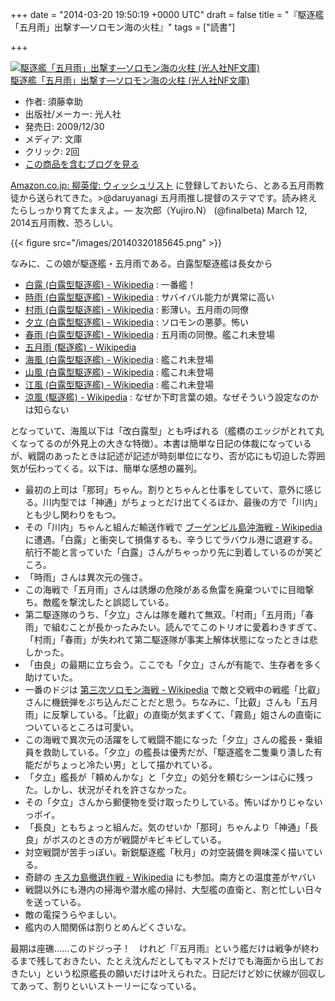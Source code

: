 
+++
date = "2014-03-20 19:50:19 +0000 UTC"
draft = false
title = "『駆逐艦「五月雨」出撃す―ソロモン海の火柱』"
tags = ["読書"]

+++
<div class="hatena-asin-detail"><a href="http://www.amazon.co.jp/exec/obidos/ASIN/4769826303/bestylesnet-22/"><img src="http://ecx.images-amazon.com/images/I/51G3po-KkYL._SL160_.jpg" class="hatena-asin-detail-image" alt="駆逐艦「五月雨」出撃す―ソロモン海の火柱 (光人社NF文庫)" title="駆逐艦「五月雨」出撃す―ソロモン海の火柱 (光人社NF文庫)"/></a><div class="hatena-asin-detail-info"><a href="http://www.amazon.co.jp/exec/obidos/ASIN/4769826303/bestylesnet-22/">駆逐艦「五月雨」出撃す―ソロモン海の火柱 (光人社NF文庫)</a><ul><li><span class="hatena-asin-detail-label">作者:</span> 須藤幸助</li><li><span class="hatena-asin-detail-label">出版社/メーカー:</span> 光人社</li><li><span class="hatena-asin-detail-label">発売日:</span> 2009/12/30</li><li><span class="hatena-asin-detail-label">メディア:</span> 文庫</li><li> <span class="hatena-asin-detail-label">クリック</span>: 2回</li><li><a href="http://d.hatena.ne.jp/asin/4769826303/bestylesnet-22" target="_blank">この商品を含むブログを見る</a></li></ul></div><div class="hatena-asin-detail-foot"></div></div><a href="http://www.amazon.co.jp/registry/wishlist/17CIQBD4FKZQW/ref=cm_sw_r_tw_ws_Q3R9pb1CR9H37">Amazon.co.jp: 柳英俊: ウィッシュリスト</a> に登録しておいたら、とある五月雨教徒から送られてきた。>@daruyanagi 五月雨推し提督のステマです。読み終えたらしっかり育てたまえよ。— 友次郎（Yujiro.N） (@finalbeta) March 12, 2014五月雨教、恐ろしい。

{{< figure src="/images/20140320185645.png"  >}}

なみに、この娘が駆逐艦・五月雨である。白露型駆逐艦は長女から

<ul>
<li><a href="http://ja.wikipedia.org/wiki/%E7%99%BD%E9%9C%B2_(%E7%99%BD%E9%9C%B2%E5%9E%8B%E9%A7%86%E9%80%90%E8%89%A6)">白露 (白露型駆逐艦) - Wikipedia</a> : 一番艦！</li>
<li><a href="http://ja.wikipedia.org/wiki/%E6%99%82%E9%9B%A8_(%E7%99%BD%E9%9C%B2%E5%9E%8B%E9%A7%86%E9%80%90%E8%89%A6)">時雨 (白露型駆逐艦) - Wikipedia</a> : サバイバル能力が異常に高い</li>
<li><a href="http://ja.wikipedia.org/wiki/%E6%9D%91%E9%9B%A8_(%E7%99%BD%E9%9C%B2%E5%9E%8B%E9%A7%86%E9%80%90%E8%89%A6)">村雨 (白露型駆逐艦) - Wikipedia</a> : 影薄い。五月雨の同僚</li>
<li><a href="http://ja.wikipedia.org/wiki/%E5%A4%95%E7%AB%8B_(%E7%99%BD%E9%9C%B2%E5%9E%8B%E9%A7%86%E9%80%90%E8%89%A6)">夕立 (白露型駆逐艦) - Wikipedia</a> : ソロモンの悪夢。怖い</li>
<li><a href="http://ja.wikipedia.org/wiki/%E6%98%A5%E9%9B%A8_(%E7%99%BD%E9%9C%B2%E5%9E%8B%E9%A7%86%E9%80%90%E8%89%A6)">春雨 (白露型駆逐艦) - Wikipedia</a> : 五月雨の同僚。艦これ未登場</li>
<li><a href="http://ja.wikipedia.org/wiki/%E4%BA%94%E6%9C%88%E9%9B%A8_(%E9%A7%86%E9%80%90%E8%89%A6)">五月雨 (駆逐艦) - Wikipedia</a></li>
<li><a href="http://ja.wikipedia.org/wiki/%E6%B5%B7%E9%A2%A8_(%E7%99%BD%E9%9C%B2%E5%9E%8B%E9%A7%86%E9%80%90%E8%89%A6)">海風 (白露型駆逐艦) - Wikipedia</a> : 艦これ未登場</li>
<li><a href="http://ja.wikipedia.org/wiki/%E5%B1%B1%E9%A2%A8_(%E7%99%BD%E9%9C%B2%E5%9E%8B%E9%A7%86%E9%80%90%E8%89%A6)">山風 (白露型駆逐艦) - Wikipedia</a> : 艦これ未登場</li>
<li><a href="http://ja.wikipedia.org/wiki/%E6%B1%9F%E9%A2%A8_(%E7%99%BD%E9%9C%B2%E5%9E%8B%E9%A7%86%E9%80%90%E8%89%A6)">江風 (白露型駆逐艦) - Wikipedia</a> : 艦これ未登場</li>
<li><a href="http://ja.wikipedia.org/wiki/%E6%B6%BC%E9%A2%A8_(%E9%A7%86%E9%80%90%E8%89%A6)">涼風 (駆逐艦) - Wikipedia</a> : なぜか下町言葉の娘。なぜそういう設定なのかは知らない</li>
</ul>となっていて、海風以下は「改白露型」とも呼ばれる（艦橋のエッジがとれて丸くなってるのが外見上の大きな特徴）。本書は簡単な日記の体裁になっているが、戦闘のあったときは記述が記述が時刻単位になり、否が応にも切迫した雰囲気が伝わってくる。以下は、簡単な感想の羅列。

<ul>
<li>最初の上司は「那珂」ちゃん。割りとちゃんと仕事をしていて、意外に感じる。川内型では「神通」がちょっとだけ出てくるほか、最後の方で「川内」とも少し関わりをもつ。</li>
<li>その「川内」ちゃんと組んだ輸送作戦で <a href="http://ja.wikipedia.org/wiki/%E3%83%96%E3%83%BC%E3%82%B2%E3%83%B3%E3%83%93%E3%83%AB%E5%B3%B6%E6%B2%96%E6%B5%B7%E6%88%A6">ブーゲンビル島沖海戦 - Wikipedia</a> に遭遇。「白露」と衝突して損傷するも、辛うじてラバウル港に退避する。航行不能と言っていた「白露」さんがちゃっかり先に到着しているのが笑どころ。</li>
<li>「時雨」さんは異次元の強さ。</li>
<li>この海戦で「五月雨」さんは誘爆の危険がある魚雷を廃棄ついでに目暗撃ち。敵艦を撃沈したと誤認している。</li>
<li>第二駆逐隊のうち、「夕立」さんは隊を離れて無双。「村雨」「五月雨」「春雨」で組むことが長かったみたい。読んでてこのトリオに愛着わきすぎて、「村雨」「春雨」が失われて第二駆逐隊が事実上解体状態になったときは悲しかった。</li>
<li>「由良」の最期に立ち会う。ここでも「夕立」さんが有能で、生存者を多く助けていた。</li>
<li>一番のドジは <a href="http://ja.wikipedia.org/wiki/%E7%AC%AC%E4%B8%89%E6%AC%A1%E3%82%BD%E3%83%AD%E3%83%A2%E3%83%B3%E6%B5%B7%E6%88%A6">第三次ソロモン海戦 - Wikipedia</a> で敵と交戦中の戦艦「比叡」さんに機銃弾をぶち込んだことだと思う。ちなみに、「比叡」さんも「五月雨」に反撃している。「比叡」の直衛が気まずくて、「霧島」姐さんの直衛についているところは可愛い。</li>
<li>この海戦で異次元の活躍をして戦闘不能になった「夕立」さんの艦長・乗組員を救助している。「夕立」の艦長は優秀だが、「駆逐艦を二隻乗り潰した有能だがちょっと冷たい男」として描かれている。</li>
<li>「夕立」艦長が「頼めんかな」と「夕立」の処分を頼むシーンは心に残った。しかし、状況がそれを許さなかった。</li>
<li>その「夕立」さんから郵便物を受け取ったりしている。怖いばかりじゃないっポイ。</li>
<li>「長良」ともちょっと組んだ。気のせいか「那珂」ちゃんより「神通」「長良」がボスのときの方が戦闘がキビキビしている。</li>
<li>対空戦闘が苦手っぽい。新鋭駆逐艦「秋月」の対空装備を興味深く描いている。</li>
<li>奇跡の <a href="http://ja.wikipedia.org/wiki/%E3%82%AD%E3%82%B9%E3%82%AB%E5%B3%B6%E6%92%A4%E9%80%80%E4%BD%9C%E6%88%A6">キスカ島撤退作戦 - Wikipedia</a> にも参加。南方との温度差がヤバい</li>
<li>戦闘以外にも港内の掃海や潜水艦の掃討、大型艦の直衛と、割と忙しい日々を送っている。</li>
<li>敵の電探うらやましい。</li>
<li>艦内の人間関係は割りとめんどくさいな。</li>
</ul>最期は座礁……このドジっ子！　けれど「『五月雨』という艦だけは戦争が終わるまで残しておきたい、たとえ沈んだとしてもマストだけでも海面から出しておきたい」という松原艦長の願いだけは叶えられた。日記だけど妙に伏線が回収してあって、割りといいストーリーになっている。


